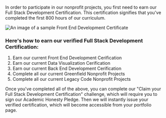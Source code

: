 In order to participate in our nonprofit projects, you first need to earn our Full Stack Development Certification. This certification signifies that you've completed the first 800 hours of our curriculum.

![An image of a sample Front End Development Certificate](http://i.imgur.com/Dlv4qSZ.png)

### Here's how to earn our verified Full Stack Development Certification:

1. Earn our current Front End Development Cerification
2. Earn our current Data Visualization Cerification
3. Earn our current Back End Development Cerification
4. Complete all our current Greenfield Nonprofit Projects
5. Complete all our current Legacy Code Nonprofit Projects


Once you've completed all of the above, you can complete our "Claim your Full Stack Development Certification" challenge, which will require you to sign our Academic Honesty Pledge. Then we will instantly issue your verified certification, which will become accessible from your portfolio page.
